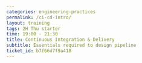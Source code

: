 ```yaml
---
categories: engineering-practices
permalink: /ci-cd-intro/
layout: training
tags: 2H Thu starter
time: 19:00 - 21:30
title: Continuous Integration & Delivery
subtitle: Essentials required to design pipeline
ticket_id: b7f66d7f9a418
---
```

